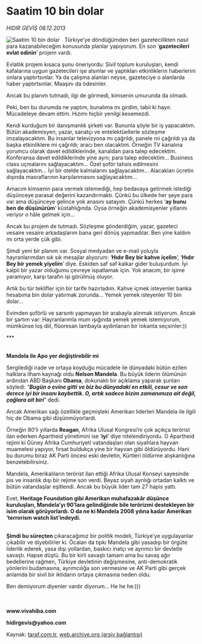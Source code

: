 # Saatim 10 bin dolar

*HIDIR GEVİŞ 08.12.2013*

<div class="yazi"><img align="left" alt="Saatim 10 bin dolar" border="0" src="http://www.taraf.com.tr/fotoraflar/makaleler/saatim-10-bin-dolar_3183_orijinal.jpg" style="border-right-width:10px; border-color:#FFFFFF"/><p>Türkiye’ye döndüğümden beri gazetecilikten nasıl para kazanabileceğim konusunda planlar yapıyorum. En son ‘<b>gazetecileri evlat edinin</b>’ projem vardı. </p>
<p>Evlatlık projem kısaca şunu öneriyordu: Sivil toplum kuruluşları, kendi kafalarına uygun gazetecileri işe alsınlar ve yaptıkları etkinliklerin haberlerini onlara yaptırtsınlar. Ya da çalışma alanları neyse, gazeteciye o alanlarda haber yaptırtsınlar. Maaşını da ödesinler. </p>
<p>Ancak bu planım tutmadı, ilgi de görmedi, kimsenin umurunda da olmadı. </p>
<p>Peki, ben bu durumda ne yaptım, bunalıma mı girdim, tabii ki hayır. Mücadeleye devam ettim. Hızımı hiçbir yenilgi kesemezdi. </p>
<p>Kendi kurduğum bir danışmanlık şirketi var. Bununla şöyle bir iş yapacaktım. Bütün akademisyen, yazar, sanatçı ve entelektüellerle sözleşme imzalayacaktım. Bu insanlar televizyona mı çağrıldı, panele mi çağrıldı ya da başka etkinliklere mi çağrıldı; aracı ben olacaktım. Örneğin TV kanalına yorumcu olarak davet edildiklerinde, kanaldan para talep edecektim. Konferansa davet edildiklerinde yine aynı; para talep edecektim... Business class uçmalarını sağlayacaktım... Özel şoför tahsis edilmesini sağlayacaktım... İyi bir otelde kalmalarını sağlayacaktım... Alacakları ücretin dışında masraflarının karşılanmasını sağlayacaktım...</p>
<p>Amacım kimsenin para vermek istemediği, hep bedavaya getirmek istediği düşünceye parasal değerini kazandırmaktı. Çünkü bu ülkede her şeye para var ama düşünceye gelince yok anasını satayım. Çünkü herkes ‘<b>ay bunu ben de düşünürüm</b>’ küstahlığında. Oysa örneğin akademisyenler yıllarını veriyor o hâle gelmek için... </p>
<p>Ancak bu projem de tutmadı. Sözleşme gönderdiğim, yazar, gazeteci vesaire vesaire arkadaşlarım bana geri dönüş yapmadılar. Ben yine kaldım mı orta yerde çük gibi.</p>
<p>Şimdi yeni bir planım var. Sosyal medyadan ve e-mail yoluyla hayranlarımdan sık sık mesajlar alıyorum: ‘<b>Hıdır Bey bir kahve içelim</b>’, ‘<b>Hıdır Bey bir yemek yiyelim</b>’ diye. Eskiden saf saf kalkar gider buluşurdum. İyi kalpli bir yazar olduğumu çevreye ispatlamak için. Yok anacım, bir işime yaramıyor, karşı tarafın işi görülmüş oluyor. </p>
<p>Artık bu tür teklifler için bir tarife hazırladım. Kahve içmek isteyenler banka hesabıma bin dolar yatırmak zorunda... Yemek yemek isteyenler 10 bin dolar...</p>
<p>Evimden şoförlü ve sarsıntı yapmayan bir arabayla alınmak istiyorum. Ancak bir şartım var: Hayranlarımla mum ışığında yemek yemek istemiyorum, mümkünse loş diil, flüoresan lambayla aydınlanan bir lokanta seçsinler:))</p>
<p>***</p>
<p><b><br/>Mandela ile Apo yer değiştirebilir mi</b></p>
<p>Sergilediği irade ve ortaya koyduğu mücadele ile dünyadaki bütün ezilen halklara ilham kaynağı oldu <b>Nelson Mandela</b>. Bu büyük liderin ölümünün ardından ABD Başkanı <b>Obama</b>, dokunaklı bir açıklama yaparak şunları söyledi: “<b><i>Bugün o evine gitti ve biz bu dünyadaki en etkili, cesur ve son derece iyi bir insanı kaybettik. O, artık sadece bizim zamanımıza ait değil, çağlara ait biri</i></b>” dedi. </p>
<p>Ancak Amerikan sağı özellikle geçmişteki Amerikan liderleri Mandela ile ilgili hiç de Obama gibi düşünmüyorlardı. </p>
<p>Örneğin 80’li yıllarda <b>Reagan</b>, Afrika Ulusal Kongresi’ni çok açıkça terörist ilan ederken Apartheid yönetimini ise ‘<b>iyi</b>’ diye nitelendiriyordu. O Apartheid rejimi ki Güney Afrika Cumhuriyeti vatandaşları olan siyahlara hayvan muamelesi yapıyor, fırsat buldukça yine bir hayvan gibi öldürüyordu. Hani bu durumu biraz AK Parti öncesi eski devletin, Kürtleri öldürme alışkanlığına benzetebilirsiniz.</p>
<p>Mandela, Amerikalıların terörist ilan ettiği Afrika Ulusal Konseyi sayesinde pis ve insanlık dışı bir rejime son verdi. Beyaz siyah ayrılığı ortadan kalktı ve bütün vatandaşlar eşitlendi. Ancak bu büyük lider tam 27 hapis yattı.</p>
<p>Evet, <strong>Heritage Foundation gibi Amerikan muhafazakâr düşünce kuruluşları, Mandela’yı 90’lara gelindiğinde bile terörizmi destekleyen bir isim olarak görüyorlardı. O da ne ki Mandela 2008 yılına kadar Amerikan ‘</strong><b>terrorism</b><strong> </strong><strong>watch list</strong><strong>’indeydi. </strong></p>
<p><strong><br/>Şimdi bu süreçten </strong>çıkaracağımız bir politik modeli, Türkiye’ye uygulayanlar çıkabilir ve diyebilirler ki. Öcalan da tıpkı Mandela gibi yasadışı bir örgüte liderlik ederek, yasa dışı yollardan, baskıcı inatçı ve ayrımcı bir devletle savaştı. Hapse düştü. Bu bir kirli savaştı tamam ama bu savaş ağır bedellerine rağmen, Türkiye devletinin değişmesine, anti-demokratik yönlerini budamasına, ayrımcılığa son vermesine ve AK Parti gibi gerçek anlamda bir sivil bir iktidarın ortaya çıkmasına neden oldu. </p>
<p>Ben demiyorum diyenler vardır diyorum... He he he:)))</p>
<p><b><br/><br/>www.vivahiba.com</b></p>
<p><b>hidirgevis@yahoo.com</b> </p>
</div>

Kaynak: [taraf.com.tr](http://www.taraf.com.tr:80/hidir-gevis-2/makale-saatim-10-bin-dolar.htm), [web.archive.org (arşiv bağlantısı)](http://web.archive.org/web/20131211142137/http://www.taraf.com.tr:80/hidir-gevis-2/makale-saatim-10-bin-dolar.htm)
